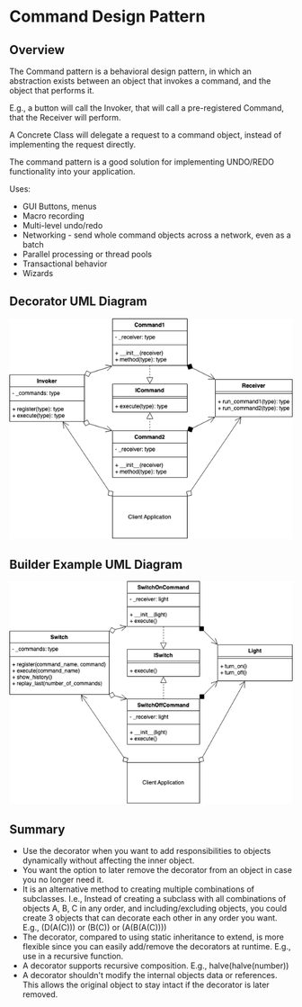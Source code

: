 # Command Design Pattern
## Overview 
The Command pattern is a behavioral design pattern, in which an abstraction exists between an object that invokes a command, and the object that performs it.

E.g., a button will call the Invoker, that will call a pre-registered Command, that the Receiver will perform.

A Concrete Class will delegate a request to a command object, instead of implementing the request directly.

The command pattern is a good solution for implementing UNDO/REDO functionality into your application.

Uses:

- GUI Buttons, menus
- Macro recording
- Multi-level undo/redo
- Networking - send whole command objects across a network, even as a batch
- Parallel processing or thread pools
- Transactional behavior
- Wizards

## Decorator UML Diagram
![alt text](image.png)

## Builder Example UML Diagram
![alt text](image-1.png)

## Summary
- Use the decorator when you want to add responsibilities to objects dynamically without affecting the inner object.
- You want the option to later remove the decorator from an object in case you no longer need it.
- It is an alternative method to creating multiple combinations of subclasses. I.e., Instead of creating a subclass with all combinations of objects A, B, C in any order, and including/excluding objects, you could create 3 objects that can decorate each other in any order you want. E.g., (D(A(C))) or (B(C)) or (A(B(A(C))))
- The decorator, compared to using static inheritance to extend, is more flexible since you can easily add/remove the decorators at runtime. E.g., use in a recursive function.
- A decorator supports recursive composition. E.g., halve(halve(number))
- A decorator shouldn't modify the internal objects data or references. This allows the original object to stay intact if the decorator is later removed.